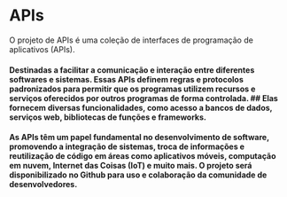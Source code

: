 # APIs
O projeto de APIs é uma coleção de interfaces de programação de aplicativos (APIs).
#### Destinadas a facilitar a comunicação e interação entre diferentes softwares e sistemas. Essas APIs definem regras e protocolos padronizados para permitir que os programas utilizem recursos e serviços oferecidos por outros programas de forma controlada. ## Elas fornecem diversas funcionalidades, como acesso a bancos de dados, serviços web, bibliotecas de funções e frameworks. 
#### As APIs têm um papel fundamental no desenvolvimento de software, promovendo a integração de sistemas, troca de informações e reutilização de código em áreas como aplicativos móveis, computação em nuvem, Internet das Coisas (IoT) e muito mais. O projeto será disponibilizado no Github para uso e colaboração da comunidade de desenvolvedores.
